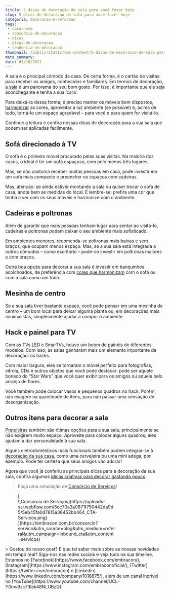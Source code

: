 ```yaml
---
titulo: 5 dicas de decoração de sala para você fazer hoje
slug: 5-dicas-de-decoracao-de-sala-para-voce-fazer-hoje
categoria: decoracao-e-reformas
tags:
 - casa-nova
 - consorcio-de-decoracao
 - dicas
 - dicas-de-decoracao
 - tendencia-em-decoracao
thumbnail: /public/static/cms-content/5-dicas-de-decoracao-de-sala-para-voce-fazer-hoje.png
meta_summary: 
date: 05/10/2021
---
```

A sala é o principal cômodo da casa. De certa forma, é o cartão de visitas para receber os amigos, conhecidos e familiares. Em termos de decoração, a[ sala](https://www.embracon.com.br/blog/como-montar-uma-sala-de-cinema-em-casa-confira-estas-4-dicas) é um panorama do seu bom gosto. Por isso, é importante que ela seja aconchegante e tenha a sua ‘cara’.

Para deixá-la dessa forma, é preciso manter os móveis bem dispostos, [harmonizar](https://www.embracon.com.br/blog/vale-a-pena-usar-papel-de-parede-na-decoracao) as cores, aproveitar a luz ambiente (se possível) e, acima de tudo, torná-lo um espaço agradável – para você e para quem for visitá-lo.

Continue a leitura e confira nossas dicas de decoração para a sua sala que podem ser aplicadas facilmente.

**Sofá direcionado à TV**
-------------------------

O sofá é o primeiro móvel procurado pelas suas visitas. Na maioria dos casos, o ideal é ter um sofá espaçoso, com pelo menos três lugares.

Mas, se não costuma receber muitas pessoas em casa, pode investir em um sofá mais compacto e preencher os espaços com cadeiras.

Mas, atenção: se ainda estiver montando a sala ou quiser trocar o sofá de casa, anote bem as medidas do local. E lembre-se: prefira uma cor que tenha a ver com os seus móveis e harmonize com o ambiente.

**Cadeiras e poltronas**
------------------------

Além de garantir que mais pessoas tenham lugar para sentar ao visitá-lo, cadeiras e poltronas podem deixar o seu ambiente mais sofisticado.

Em ambientes menores, recomenda-se poltronas mais baixas e sem braços, que ocupam menos espaço. Mas, se a sua sala está integrada a outros cômodos – como escritório – pode-se investir em poltronas maiores e com braços.

Outra boa opção para decorar a sua sala é investir em banquinhos acolchoados, de preferência com [cores que harmonizam](https://www.embracon.com.br/blog/como-escolher-as-cores-de-tintas-para-os-ambientes-da-casa) com o sofá ou com a sala como um todo.

**Mesinha de centro**
---------------------

Se a sua sala tiver bastante espaço, você pode pensar em uma mesinha de centro – um bom local para deixar alguma planta ou, em decorações mais minimalistas, simplesmente ajudar a compor o ambiente.

**Hack e painel para TV**
-------------------------

Com as TVs LED e SmarTVs, houve um boom de painéis de diferentes modelos. Com isso, as salas ganharam mais um elemento importante de decoração: os hacks.

Com maior largura, eles se tornaram o móvel perfeito para fotografias, vitrola, CDs e outros objetos que você pode destacar: pode ser aquele boneco do “Star Wars” que você quer exibir para os amigos ou aquele belo arranjo de flores.

Você também pode colocar vasos e pequenos quadros no hack. Porém, não exagere na quantidade de itens, para não passar uma sensação de desorganização.

**Outros itens para decorar a sala**
------------------------------------

[Prateleiras](https://www.embracon.com.br/blog/como-usar-prateleiras-na-decoracao-da-casa) também são ótimas opções para a sua sala, principalmente se não exigirem muito espaço. Aproveite para colocar alguns quadros; eles ajudam a dar personalidade à sua sala.

Alguns eletrodomésticos mais funcionais também podem integrar-se à [decoração da sua casa](https://www.embracon.com.br/blog/estilos-de-decoracao-conheca-os-principais-e-identifique-o-seu), como uma cervejeira ou uma mini adega, por exemplo. Pode ter certeza que seus amigos vão adorar!

Agora que você já conferiu as principais dicas para a decoração da sua sala, confira algumas [ideias criativas para decorar gastando pouco](https://www.embracon.com.br/blog/6-ideias-criativas-para-decorar-gastando-pouco).

> Faça uma simulação de [Consórcio de Serviços](https://www.embracon.com.br/consorcio-servicos)!

<figure class="w-richtext-figure-type-image w-richtext-align-center" style="max-width:310px">[<div>![Consórcio de Serviços](https://uploads-ssl.webflow.com/5cc70a3a0871f750442da9d5/5eb45fa0d7815a36452bb464_CTA-Servicos.png)</div>](https://embracon.com.br/consorcio?servico&utm_source=blog&utm_medium=referral&utm_campaign=inbound_cta&utm_content=servicos)</figure>> Gostou do nosso post? E que tal saber mais sobre as nossas novidades em tempo real? Siga-nos nas redes sociais e veja tudo na sua timeline. Estamos no [Facebook](https://www.facebook.com/embracon/), [Instagram](https://www.instagram.com/embraconoficial/), [Twitter](https://twitter.com/embracon) e [LinkedIn](https://www.linkedin.com/company/1018875/), além de um canal incrível no [YouTube](https://www.youtube.com/channel/UCL-Y0mv9zc73Iek48NLUBzQ).
